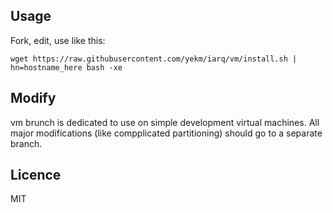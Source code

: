 ## Usage

Fork, edit, use like this:

`wget https://raw.githubusercontent.com/yekm/iarq/vm/install.sh | hn=hostname_here bash -xe`

## Modify

vm brunch is dedicated to use on simple development virtual machines.
All major modifications (like compplicated partitioning) should go to a separate branch.

## Licence

MIT
